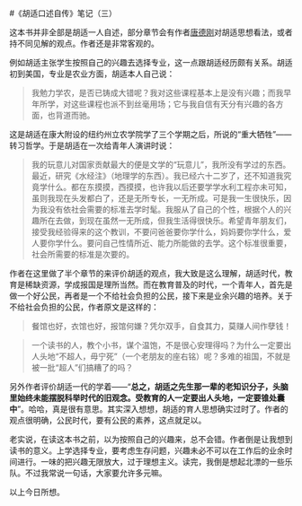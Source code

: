 #《胡适口述自传》笔记（三）

这本书并非全部是胡适一人自述，部分章节会有作者[唐德刚](http://book.douban.com/series/1985)对胡适思想看法，或者持不同见解的观点。作者还是非常客观的。

例如胡适主张学生按照自己的兴趣去选择专业，这一点跟胡适经历颇有关系。胡适初到美国，专业是农业方面，胡适本人自己说：

>我勉力学农，是否已铸成大错呢？我对这些课程基本上是没有兴趣；而我早年所学，对这些课程也派不到丝毫用场；它与我自信有天分有兴趣的各方面，也背道而驰。

这是胡适在康大附设的纽约州立农学院学了三个学期之后，所说的“重大牺牲”——转习哲学。于是胡适在一次给青年人演讲时说：

>我的玩意儿对国家贡献最大的便是文学的“玩意儿”，我所没有学过的东西。最近，研究《水经注》（地理学的东西）。我已经六十二岁了，还不知道我究竟学什么。都在东摸摸，西摸摸，也许我以后还要学学水利工程亦未可知，虽则我现在头发都白了，还是无所专长，一无所成。可是我一生很快乐，因为我没有依社会需要的标准去学时髦。我服从了自己的个性，根据个人的兴趣所在去做，到现在虽然一无所成，但我生活得很快乐。希望青年朋友们，接受我经验得来的这个教训，不要问爸爸要你学什么，妈妈要你学什么，爱人要你学什么。要问自己性情所近、能力所能做的去学。这个标准很重要，社会所需要的标准是次要的。

作者在这里做了半个章节的来评价胡适的观点，我大致是这么理解，胡适时代，教育是稀缺资源，学成报国是理所当然。而在教育普及的时代，一个青年人，首先是做一个好公民，再者是一个不给社会负担的公民，接下来是业余兴趣的培养。关于不给社会负担的公民，作者原文是这样的：

>餐馆也好，衣馆也好，报馆何嫌？凭尔双手，自食其力，莫赚人间作孽钱！

>一个读书的人，教个小书，谋个温饱，不是很心安理得吗？为什么一定要出人头地“不超人，毋宁死”（一个老朋友的座右铭）呢？多难的祖国，不就是被一批“超人”们搞糟了的吗？

另外作者评价胡适一代的学着——“**总之，胡适之先生那一辈的老知识分子，头脑里始终未能摆脱科举时代的旧观念。受教育的人一定要出人头地，一定要锥处囊中**”。哈哈，真是很有意思。其实深入想想，胡适的育人思想确实过时了。作者的观点很明确，公民时代，要有公民的素养，这点就足以。

老实说，在读这本书之前，以为按照自己的兴趣来，总不会错。作者倒是让我想到读书的意义。上学选择专业，要考虑生存问题，兴趣未必不可以在工作后的业余时间进行。一味的把兴趣无限放大，过于理想主义。读完，我倒是想起北漂的一些乐队。不过我常说一句话，大家要允许多元嘛。

以上今日所想。
